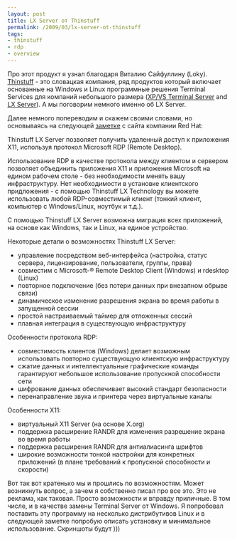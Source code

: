 ```yaml
--- 
layout: post 
title: LX Server от Thinstuff 
permalink: /2009/03/lx-server-ot-thinstuff 
tags:
- thinstuff
- rdp
- overview
--- 
```


Про этот продукт я узнал благодаря Виталию Сайфуллину (Loky).
[Thinstuff](http://www.thinstuff.com/) - это словацкая компания, ряд продуктов
который включает основанные на Windows и Linux программные решения Terminal
Services для компаний небольшого размера ([XP/VS Terminal Server](http://www.thinstuff.com/products/xpvs-server/) and [LX Server](http://www.thinstuff.com/products/lx-server/)). А мы поговорим немного
именно об LX Server.

<!--more-->

Далее немного попереводим и скажем своими словами, но основываясь на следующей
[заметке](https://www.redhat.com/apps/isv_catalog/AppProfile.html?application_id=4984) с сайта компании Red Hat:

Thinstuff LX Server позволяет получить удаленный доступ к приложения X11,
используя протокол Microsoft RDP (Remote Desktop).

Использование RDP в качестве протокола между клиентом и сервером позволяет
объединить приложения X11 и приложения Microsoft на едином рабочем столе - без
необходимости менять вашу инфраструктуру. Нет необходимости в установке
клиентского придложения - с помощью Thinstuff LX Technology вы можете
использовать любой RDP-совместимый клиент (тонкий клиент, компьютер с
Windows/Linux, ноутбук и т.д.).

С помощью Thinstuff LX Server возможна миграция всех приложений, на основе как
Windows, так и Linux, на единое устройство.

Некоторые детали о возможностях Thinstuff LX Server:

  * управление посредством веб-интерфейса (настройка, статус сервера, лицензирование, пользователи, группы, права)
  * совместим с Microsoft-® Remote Desktop Client (Windows) и rdesktop (Linux)
  * повторное подключение (без потери данных при внезапном обрыве связи)
  * динамическое изменение разрешения экрана во время работы в запущенной сессии
  * простой настраиваемый таймер для отложенных сессий
  * плавная интеграция в существующую инфраструктуру

Особенности протокола RDP:

  * совместимость клиентов (Windows) делает возможным использовать повторно существующую клиентскую инфраструктуру
  * сжатие данных и интеллектуальные графические команды гарантируют небольшое использование пропускной способности сети
  * шифрование данных обеспечивает высокий стандарт безопасности
  * перенаправление звука и принтера через виртуальные каналы

Особенности X11:

  * виртуальный X11 Server (на основе X.org)
  * поддержка расширение RANDR для изменения разрешение экрана во время работы
  * поддержка расширения RANDR для антиалиасинга шрифтов
  * широкие возможности тонкой настройки для конкретных приложений (в плане требований к пропускной способности и скорости)

Вот так вот кратенько мы и прошлись по возможностям. Может возникнуть вопрос,
а зачем я собственно писал про все это. Это не реклама, как таковая. Просто
возможности и вправду приличные. В том числе, и в качестве замены Terminal
Server от Windows. Я попробовал поставить эту программу на несколько
дистрибутивов Linux и в следующей заметке попробую описать установку и
минимальное использование. Скриншоты будут )))

